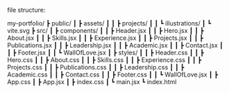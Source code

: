 file structure:

my-portfolio/
  ┣ public/
  ┃ ┣ assets/
  ┃ ┃ ┣ projects/
  ┃ ┃ ┗ illustrations/
  ┃ ┗ vite.svg
  ┣ src/
  ┃ ┣ components/
  ┃ ┃ ┣ Header.jsx
  ┃ ┃ ┣ Hero.jsx
  ┃ ┃ ┣ About.jsx
  ┃ ┃ ┣ Skills.jsx
  ┃ ┃ ┣ Experience.jsx
  ┃ ┃ ┣ Projects.jsx
  ┃ ┃ ┣ Publications.jsx
  ┃ ┃ ┣ Leadership.jsx
  ┃ ┃ ┣ Academic.jsx
  ┃ ┃ ┣ Contact.jsx
  ┃ ┃ ┣ Footer.jsx
  ┃ ┃ ┗ WallOfLove.jsx
  ┃ ┣ styles/
  ┃ ┃ ┣ Header.css
  ┃ ┃ ┣ Hero.css
  ┃ ┃ ┣ About.css
  ┃ ┃ ┣ Skills.css
  ┃ ┃ ┣ Experience.css
  ┃ ┃ ┣ Projects.css
  ┃ ┃ ┣ Publications.css
  ┃ ┃ ┣ Leadership.css
  ┃ ┃ ┣ Academic.css
  ┃ ┃ ┣ Contact.css
  ┃ ┃ ┣ Footer.css
  ┃ ┃ ┗ WallOfLove.jsx
  ┃ ┣ App.css
  ┃ ┣ App.jsx
  ┃ ┣ index.css
  ┃ ┗ main.jsx
  ┗ index.html
